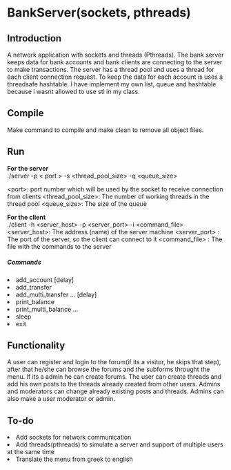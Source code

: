 
<h1/>BankServer(sockets, pthreads) </h1>
<h2/>Introduction </h2>
A network application with sockets and threads (Pthreads). The bank server keeps data for bank accounts and bank clients are connecting to the server to make transactions. The server has a thread pool and uses a thread for each client connection request. To keep the data for each account is uses a threadsafe hashtable. I have implement my own list, queue and hashtable because i wasnt allowed to use stl in my class.
<h2/>Compile</h2>
Make command to compile and make clean to remove all object files.
<h2/>Run	</h2></h2>
<b/>For the server</b></br>
./server -p &lt; port &gt; -s &lt;thread_pool_size&gt; -q &lt;queue_size&gt;

&lt;port&gt;: port number which will be used by the socket to receive connection from clients
&lt;thread_pool_size&gt;: The number of working threads in the thread pool
&lt;queue_size&gt;: The size of the queue

<b/>For the client</b></br>
./client -h &lt;server_host&gt; -p &lt;server_port&gt; -i &lt;command_file&gt;
&lt;server_host&gt;: The address (name) of the server machine
&lt;server_port&gt; : The port of the server, so the client can connect to it
&lt;command_file&gt; : The file with the commands to the server

<h5/>Commands</h5>
<lu>
<li>add_account <init_ammount> <name> [delay]</li>
<li>add_transfer <amount> <src_name> <dst_name></li>
<li>add_multi_transfer <amount> <src_name> <dst_name1> <dst_name2> ... [delay]</li>
<li>print_balance <name></li>
<li>print_multi_balance <name1> <name2> ...</li>
<li>sleep <time></li>
<li>exit</li>

<h2/>Functionality</h2>
A user can register and login to the forum(if its a visitor, he skips that step), after that he/she can browse the forums and the subforms throught the menu. If its a admin he can create forums. The user can create threads and add his own posts to the threads already created from other users. Admins and moderators can change already existing posts and threads. Admins can also make a user moderator or admin.

<h2/>To-do</h2>
<lu>
<li>Add sockets for network communication</li>
<li>Add threads(pthreads) to simulate a server and support of multiple users at the same time</li>
<li>Translate the menu from greek to english</li>
</lu>
